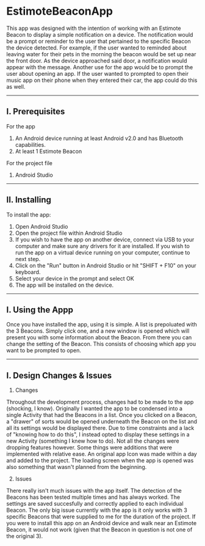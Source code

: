 # EstimoteBeaconApp
This app was designed with the intention of working with an Estimote Beacon to display a simple notification on a device.
The notification would be a prompt or reminder to the user that pertained to the specific Beacon the device detected.
For example, if the user wanted to reminded about leaving water for their pets in the morning the beacon would be set up near the front door.
As the device approached said door, a notification would appear with the message.
Another use for the app would be to prompt the user about opening an app.
If the user wanted to prompted to open their music app on their phone when they entered their car, the app could do this as well.

-----------------------------
I. Prerequisites
-----------------------------

For the app

1. An Android device running at least Android v2.0 and has Bluetooth capabilities.
2. At least 1 Estimote Beacon

For the project file

1. Android Studio

-----------------------------
II. Installing
-----------------------------

To install the app:

1. Open Android Studio
2. Open the project file within Android Studio
3. If you wish to have the app on another device, connect via USB to your computer and make sure any drivers for it are installed. If you wish to run the app on a virtual device running on your computer, continue to next step.
4. Click on the "Run" button in Android Studio or hit "SHIFT + F10" on your keyboard.
5. Select your device in the prompt and select OK
6. The app will be installed on the device.

-----------------------------
I. Using the Appp
-----------------------------

Once you have installed the app, using it is simple. 
A list is prepoluated with the 3 Beacons. 
Simply click one, and a new window is opened which will present you with some information about the Beacon. 
From there you can change the setting of the Beacon. 
This consists of choosing which app you want to be prompted to open.

-----------------------------
I. Design Changes & Issues
-----------------------------

1. Changes

Throughout the development process, changes had to be made to the app (shocking, I know). 
Originally I wanted the app to be condensed into a single Activity that had the Beacons in a list.
Once you clicked on a Beacon, a "drawer" of sorts would be opened underneath the Beacon on the list and all its settings would be displayed there.
Due to time constraints and a lack of "knowing how to do this", I instead opted to display these settings in a new Activity (something I knew how to do).
Not all the changes were dropping features however. 
Some things were additions that were implemented with relative ease. 
An original app Icon was made within a day and added to the project. 
The loading screen when the app is opened was also something that wasn't planned from the beginning.

2. Issues

There really isn't much issues with the app itself. 
The detection of the Beacons has been tested multiple times and has always worked. 
The settings are saved succesfully and correctly applied to each individual Beacon. 
The only big issue currently with the app is it only works with 3 specific Beacons that were supplied to me for the duration of the project. 
If you were to install this app on an Android device and walk near an Estimote Beacon, it would not work (given that the Beacon in question is not one of the original 3).

